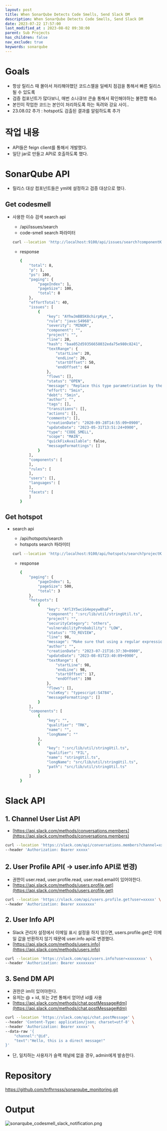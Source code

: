 ```yaml
---
layout: post
title: When SonarQube Detects Code Smells, Send Slack DM
description: When SonarQube Detects Code Smells, Send Slack DM
date: 2023-07-22 17:57:00
last_modified_at : 2023-08-02 09:38:00
parent: Sub Projects
has_children: false
nav_exclude: true
keywords: sonarqube
---
```


# Goals

- 항상 릴리스 때 몰아서 처리해야했던 코드스멜을 일배치 점검을 통해서 빠른 릴리스될 수 있도록
- 검증 컴포넌트가 많다보니, 매번 소나큐브 콘솔 통해서 확인해야하는 불편함 해소
- 본인이 작업한 코드는 본인이 처리하도록 하는 독려와 강요 사이..
- 23.08.02 추가 : hotspot도 검출된 결과를 알림하도록 추가

# 작업 내용
- API들은 feign client를 통해서 개발했다.
- 일단 jar로 만들고 API로 호출하도록 했다.

# SonarQube API
- 릴리스 대상 컴포넌트들은 yml에 설정하고 검증 대상으로 했다.

## Get codesmell
- 사용한 이슈 검색 search api
    - /api/issues/search
    - code-smell search 파라미터
    
    ```bash
    curl --location 'http://localhost:9100/api/issues/search?componentKeys=&s=FILE_LINE&resolved=false&types=CODE_SMELL&ps=100&facets=severities%2Ctypes&additionalFields=_all&timeZone=Asia%2FSeoul'
    ```
    
    - response
        
        ```bash
        {
            "total": 8,
            "p": 1,
            "ps": 100,
            "paging": {
                "pageIndex": 1,
                "pageSize": 100,
                "total": 8
            },
            "effortTotal": 40,
            "issues": [
                {
                    "key": "AYhwJmBB5K8chirpKye_",
                    "rule": "java:S4968",
                    "severity": "MINOR",
                    "component": "",
                    "project": "",
                    "line": 20,
                    "hash": "baa052d59356658032eda75e980c8241",
                    "textRange": {
                        "startLine": 20,
                        "endLine": 20,
                        "startOffset": 50,
                        "endOffset": 64
                    },
                    "flows": [],
                    "status": "OPEN",
                    "message": "Replace this type parametrization by the 'final' type `Long`.",
                    "effort": "5min",
                    "debt": "5min",
                    "author": "",
                    "tags": [],
                    "transitions": [],
                    "actions": [],
                    "comments": [],
                    "creationDate": "2020-09-28T14:55:09+0900",
                    "updateDate": "2023-05-31T13:51:24+0900",
                    "type": "CODE_SMELL",
                    "scope": "MAIN",
                    "quickFixAvailable": false,
                    "messageFormattings": []
                }
            ],
            "components": [
            ],
            "rules": [
            ],
            "users": [],
            "languages": [
            ],
            "facets": [
            ]
        }
        ```
        
## Get hotspot
- search api
    - /api/hotspots/search
    - hotspots search 파라미터
    
    ```bash
    curl --location 'http://localhost:9100/api/hotspots/search?projectKey=[%%]&p=1&ps=500&status=TO_REVIEW&onlyMine=false'
    ```
    
    - response
        
        ```bash
        {
            "paging": {
                "pageIndex": 1,
                "pageSize": 500,
                "total": 3
            },
            "hotspots": [
                {
                    "key": "AYl3Y5wciG4epeyw8haF",
                    "component": ":src/lib/util/stringUtil.ts",
                    "project": "",
                    "securityCategory": "others",
                    "vulnerabilityProbability": "LOW",
                    "status": "TO_REVIEW",
                    "line": 98,
                    "message": "Make sure that using a regular expression is safe here.",
                    "author": "",
                    "creationDate": "2023-07-21T16:37:30+0900",
                    "updateDate": "2023-08-01T23:40:09+0900",
                    "textRange": {
                        "startLine": 98,
                        "endLine": 98,
                        "startOffset": 17,
                        "endOffset": 198
                    },
                    "flows": [],
                    "ruleKey": "typescript:S4784",
                    "messageFormattings": []
                }
            ],
            "components": [
                {
                    "key": "",
                    "qualifier": "TRK",
                    "name": "",
                    "longName": ""
                },
                {
                    "key": ":src/lib/util/stringUtil.ts",
                    "qualifier": "FIL",
                    "name": "stringUtil.ts",
                    "longName": "src/lib/util/stringUtil.ts",
                    "path": "src/lib/util/stringUtil.ts"
                }
            ]
        }
        ```

# Slack API

## 1. Channel User List API

- [https://api.slack.com/methods/conversations.members](https://api.slack.com/methods/conversations.members)

```bash
curl --location 'https://slack.com/api/conversations.members?channel=xxxxx' \
--header 'Authorization: Bearer xxxxx'
```

## 2. User Profile API( -> user.info API로 변경)

- 권한이 user.read, user.profile.read, user.read.email이 있어야한다.
- [https://api.slack.com/methods/users.profile.get](https://api.slack.com/methods/users.profile.get)

```bash
curl --location 'https://slack.com/api/users.profile.get?user=xxxxx' \
--header 'Authorization: Bearer xxxxxxxx'
```

## 2. User Info API

- Slack 관리자 설정에서 이메일 표시 설정을 하지 않으면, users.profile.get은 이메일 값을 반환하지 않기 때문에 user.info api로 변경했다.
- [https://api.slack.com/methods/users.info](https://api.slack.com/methods/users.info)

```bash
curl --location 'https://slack.com/api/users.info?user=xxxxxxxx' \
--header 'Authorization: Bearer xxxxxxxx'
```

## 3. Send DM API

- 권한은 im이 있어야한다.
- 유저는 @ + id, 또는 2번 통해서 얻어낸 id를 사용
- [https://api.slack.com/methods/chat.postMessage#dm](https://api.slack.com/methods/chat.postMessage#dm)

```bash
curl --location 'https://slack.com/api/chat.postMessage' \
--header 'Content-Type: application/json; charset=utf-8' \
--header 'Authorization: Bearer xxxxx' \
--data-raw '{
    "channel":"@id",
    "text":"Hello, this is a direct message!"
}'
```

- 단, 일치하는 사용자가 슬랙 채널에 없을 경우, admin에게 발송한다.

# Repository
https://github.com/tnfhrnsss/sonarqube_monitoring.git

# Output

![sonarqube_codesmell_slack_notification.png](./img/sonarqube_codesmell_slack_notification.png)
